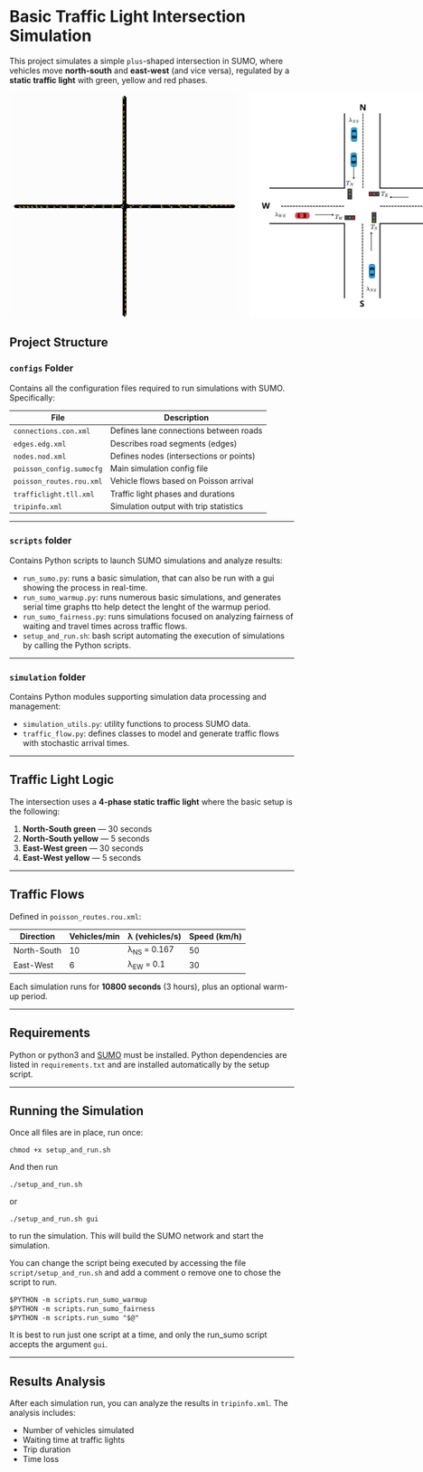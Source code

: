 # Basic Traffic Light Intersection Simulation

This project simulates a simple `plus`-shaped intersection in SUMO, where vehicles move **north-south** and **east-west** (and vice versa), regulated by a **static traffic light** with green, yellow and red phases.

<div style="display: flex; gap: 20px;">
  <img src="assets/simple_intersection.gif" height="400"/>
  <img src="assets/intersection.png" height="400"/>
</div>

## Project Structure

### `configs` Folder
Contains all the configuration files required to run simulations with SUMO. Specifically:

| File | Description |
|------|-------------|
| `connections.con.xml` | Defines lane connections between roads |
| `edges.edg.xml` | Describes road segments (edges) |
| `nodes.nod.xml` | Defines nodes (intersections or points) |
| `poisson_config.sumocfg` | Main simulation config file |
| `poisson_routes.rou.xml` | Vehicle flows based on Poisson arrival |
| `trafficlight.tll.xml` | Traffic light phases and durations |
| `tripinfo.xml` | Simulation output with trip statistics |

---

### `scripts` folder
Contains Python scripts to launch SUMO simulations and analyze results:

- `run_sumo.py`: runs a basic simulation, that can also be run with a gui showing the process in real-time.
- `run_sumo_warmup.py`: runs numerous basic simulations, and generates serial time graphs tto help detect the lenght of the warmup period.
- `run_sumo_fairness.py`: runs simulations focused on analyzing fairness of waiting and travel times across traffic flows.
- `setup_and_run.sh`: bash script automating the execution of simulations by calling the Python scripts.

---

### `simulation` folder
Contains Python modules supporting simulation data processing and management:

- `simulation_utils.py`: utility functions to process SUMO data.
- `traffic_flow.py`: defines classes to model and generate traffic flows with stochastic arrival times.


---

## Traffic Light Logic

The intersection uses a **4-phase static traffic light** where the basic setup is the following:

1. **North-South green** — 30 seconds  
2. **North-South yellow** — 5 seconds  
3. **East-West green** — 30 seconds  
4. **East-West yellow** — 5 seconds  

---

## Traffic Flows

Defined in `poisson_routes.rou.xml`:

| Direction | Vehicles/min | λ (vehicles/s) | Speed (km/h) |
|-----------|---------------|----------------|---------------|
| North-South | 10 | λ<sub>NS</sub> = 0.167 | 50 |
| East-West | 6 | λ<sub>EW</sub> = 0.1 | 30 |


Each simulation runs for **10800 seconds** (3 hours), plus an optional warm-up period.

---

## Requirements

Python or python3 and [SUMO](https://eclipse.dev/sumo/) must be installed. Python dependencies are listed in `requirements.txt` and are installed automatically by the setup script.

---

## Running the Simulation

Once all files are in place, run once:

```
chmod +x setup_and_run.sh
```

And then run
```
./setup_and_run.sh
```
or
```
./setup_and_run.sh gui
```
to run the simulation. This will build the SUMO network and start the simulation.

You can change the script being executed by accessing the file `script/setup_and_run.sh` and add a comment o remove one to chose the script to run.

```
$PYTHON -m scripts.run_sumo_warmup
$PYTHON -m scripts.run_sumo_fairness
$PYTHON -m scripts.run_sumo "$@"
```

It is best to run just one script at a time, and only the run_sumo script accepts the argument `gui`.

---

## Results Analysis

After each simulation run, you can analyze the results in `tripinfo.xml`. The analysis includes:

- Number of vehicles simulated
- Waiting time at traffic lights
- Trip duration
- Time loss
